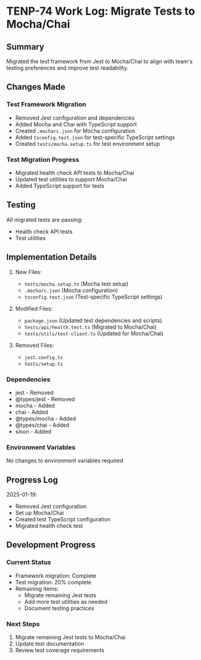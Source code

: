 # TENP-74 Work Log: Migrate Tests to Mocha/Chai

## Summary
Migrated the test framework from Jest to Mocha/Chai to align with team's testing preferences and improve test readability.

## Changes Made

### Test Framework Migration
- Removed Jest configuration and dependencies
- Added Mocha and Chai with TypeScript support
- Created `.mocharc.json` for Mocha configuration
- Added `tsconfig.test.json` for test-specific TypeScript settings
- Created `tests/mocha.setup.ts` for test environment setup

### Test Migration Progress
- Migrated health check API tests to Mocha/Chai
- Updated test utilities to support Mocha/Chai
- Added TypeScript support for tests

## Testing
All migrated tests are passing:
- Health check API tests
- Test utilities

## Implementation Details

1. New Files:
   - `tests/mocha.setup.ts` (Mocha test setup)
   - `.mocharc.json` (Mocha configuration)
   - `tsconfig.test.json` (Test-specific TypeScript settings)

2. Modified Files:
   - `package.json` (Updated test dependencies and scripts)
   - `tests/api/health.test.ts` (Migrated to Mocha/Chai)
   - `tests/utils/test-client.ts` (Updated for Mocha/Chai)

3. Removed Files:
   - `jest.config.ts`
   - `tests/setup.ts`

### Dependencies
- jest - Removed
- @types/jest - Removed
- mocha - Added
- chai - Added
- @types/mocha - Added
- @types/chai - Added
- sinon - Added

### Environment Variables
No changes to environment variables required

## Progress Log
2025-01-19:
- Removed Jest configuration
- Set up Mocha/Chai
- Created test TypeScript configuration
- Migrated health check test

## Development Progress

### Current Status
- Framework migration: Complete
- Test migration: 20% complete
- Remaining items:
  * Migrate remaining Jest tests
  * Add more test utilities as needed
  * Document testing practices

### Next Steps
1. Migrate remaining Jest tests to Mocha/Chai
2. Update test documentation
3. Review test coverage requirements
